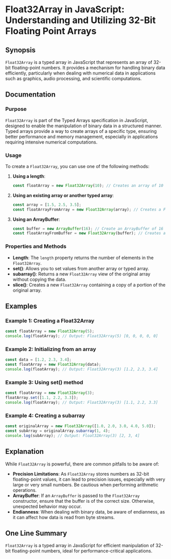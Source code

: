 <!--
Meta Description: # Float32Array in JavaScript: Understanding and Utilizing 32-Bit Floating Point Arrays ## Synopsis `Float32Array` is a typed array in JavaScript that ...
Meta Keywords: float32array, array, javascript, const, new
-->

# Float32Array in JavaScript: Understanding and Utilizing 32-Bit Floating Point Arrays

## Synopsis
`Float32Array` is a typed array in JavaScript that represents an array of 32-bit floating-point numbers. It provides a mechanism for handling binary data efficiently, particularly when dealing with numerical data in applications such as graphics, audio processing, and scientific computations.

## Documentation

### Purpose
`Float32Array` is part of the Typed Arrays specification in JavaScript, designed to enable the manipulation of binary data in a structured manner. Typed arrays provide a way to create arrays of a specific type, ensuring better performance and memory management, especially in applications requiring intensive numerical computations.

### Usage
To create a `Float32Array`, you can use one of the following methods:

1. **Using a length**:
   ```javascript
   const floatArray = new Float32Array(10); // Creates an array of 10 elements initialized to 0.
   ```

2. **Using an existing array or another typed array**:
   ```javascript
   const array = [1.5, 2.5, 3.5];
   const floatArrayFromArray = new Float32Array(array); // Creates a Float32Array from an existing array.
   ```

3. **Using an ArrayBuffer**:
   ```javascript
   const buffer = new ArrayBuffer(16); // Create an ArrayBuffer of 16 bytes.
   const floatArrayFromBuffer = new Float32Array(buffer); // Creates a Float32Array from the ArrayBuffer.
   ```

### Properties and Methods
- **Length**: The `length` property returns the number of elements in the `Float32Array`.
- **set()**: Allows you to set values from another array or typed array.
- **subarray()**: Returns a new `Float32Array` view of the original array without copying the data.
- **slice()**: Creates a new `Float32Array` containing a copy of a portion of the original array.

## Examples

### Example 1: Creating a Float32Array
```javascript
const floatArray = new Float32Array(5);
console.log(floatArray); // Output: Float32Array(5) [0, 0, 0, 0, 0]
```

### Example 2: Initializing from an array
```javascript
const data = [1.2, 2.3, 3.4];
const floatArray = new Float32Array(data);
console.log(floatArray); // Output: Float32Array(3) [1.2, 2.3, 3.4]
```

### Example 3: Using set() method
```javascript
const floatArray = new Float32Array(3);
floatArray.set([1.1, 2.2, 3.3]);
console.log(floatArray); // Output: Float32Array(3) [1.1, 2.2, 3.3]
```

### Example 4: Creating a subarray
```javascript
const originalArray = new Float32Array([1.0, 2.0, 3.0, 4.0, 5.0]);
const subArray = originalArray.subarray(1, 4);
console.log(subArray); // Output: Float32Array(3) [2, 3, 4]
```

## Explanation
While `Float32Array` is powerful, there are common pitfalls to be aware of:

- **Precision Limitations**: As `Float32Array` stores numbers as 32-bit floating-point values, it can lead to precision issues, especially with very large or very small numbers. Be cautious when performing arithmetic operations.
- **ArrayBuffer**: If an `ArrayBuffer` is passed to the `Float32Array` constructor, ensure that the buffer is of the correct size. Otherwise, unexpected behavior may occur.
- **Endianness**: When dealing with binary data, be aware of endianness, as it can affect how data is read from byte streams.

## One Line Summary
`Float32Array` is a typed array in JavaScript for efficient manipulation of 32-bit floating-point numbers, ideal for performance-critical applications.
